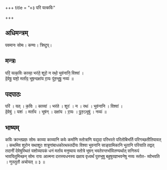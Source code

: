 +++
title = "०३ परि यत्कविः"

+++
## अधिमन्त्रम्
पवमानः सोमः। कण्वः। त्रिष्टुप्।

## मन्त्रः
परि॒ यत्क॒विः काव्या॒ भर॑ते॒ शूरो॒ न रथो॒ भुव॑नानि॒ विश्वा॑ ।  
दे॒वेषु॒ यशो॒ मर्ता॑य॒ भूष॒न्दक्षा॑य रा॒यः पु॑रु॒भूषु॒ नव्यः॑ ॥

## पदपाठः
परि॑ । यत् । क॒विः । काव्या॑ । भर॑ते । शूरः॑ । न । रथः॑ । भुव॑नानि । विश्वा॑ ।  
दे॒वेषु॑ । यशः॑ । मर्ता॑य । भूष॑न् । दक्षा॑य । रा॒यः । पु॒रु॒ऽभूषु॑ । नव्यः॑ ॥

## भाष्यम्
कविः क्रान्तप्रज्ञः सोमः काव्या काव्यानि कवेः कर्माणि स्तोत्राणि यद्यदा परिभरते परितोबिभर्ति परिगच्छतीतियावत् । कथमिव शूरोन यथाशूरः शत्रूणांबाधकोरथस्तदीयः विश्वा भुवनानि साङ्ग्रामिकानि भूतानि परियाति तद्वत् तदानीं देवेषुस्थितं यशोव्यापकं धनं मर्ताय मनुष्याय स्तोत्रे भूषन् भवतेरन्तर्भावितण्यर्थात् सनिरूपं भावयितुमिच्छन् सोमः रायः आत्मना दत्तस्यधनस्य दक्षाय वृध्यर्थं पुरुभूषु बहुषुयज्ञभवनेषु नव्यः स्तोत- व्योभवति । णुस्तुतौ अचोयत् ॥ ३ ॥
